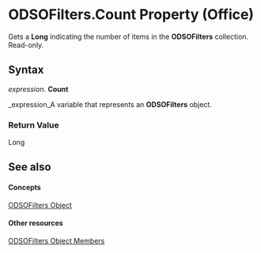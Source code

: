 
# ODSOFilters.Count Property (Office)

Gets a  **Long** indicating the number of items in the **ODSOFilters** collection. Read-only.


## Syntax

 _expression_. **Count**

 _expression_A variable that represents an  **ODSOFilters** object.


### Return Value

Long


## See also


#### Concepts


 [ODSOFilters Object](e706745d-3890-81e8-6c9a-4c6bf67387ee.md)
#### Other resources


 [ODSOFilters Object Members](af01ccb0-034e-017b-2885-9301b5bda139.md)
